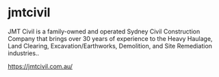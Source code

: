 # jmtcivil
JMT Civil is a family-owned and operated Sydney Civil Construction Company that brings over 30 years of experience to the Heavy Haulage, Land Clearing, Excavation/Earthworks, Demolition, and Site Remediation industries..


https://jmtcivil.com.au/

